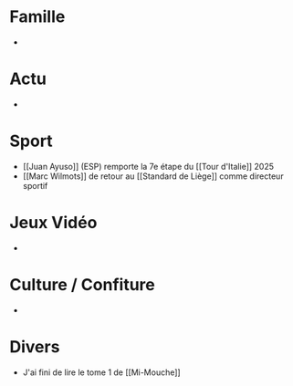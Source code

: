 # Famille
- 
# Actu
- 
# Sport
- [[Juan Ayuso]] (ESP) remporte la 7e étape du [[Tour d'Italie]] 2025
- [[Marc Wilmots]] de retour au [[Standard de Liège]] comme directeur sportif
# Jeux Vidéo
- 
# Culture / Confiture
- 
# Divers
- J'ai fini de lire le tome 1 de [[Mi-Mouche]]

